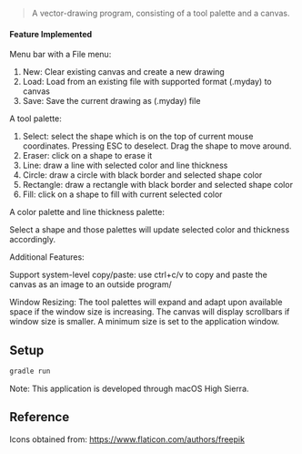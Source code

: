 > A vector-drawing program, consisting of a tool palette and a canvas.


#### Feature Implemented

Menu bar with a File menu:
1. New: Clear existing canvas and create a new drawing
2. Load: Load from an existing file with supported format (.myday) to canvas
3. Save: Save the current drawing as (.myday) file

A tool palette:
1. Select: select the shape which is on the top of current mouse coordinates. Pressing ESC to deselect. Drag the shape to move around.
2. Eraser: click on a shape to erase it
3. Line: draw a line with selected color and line thickness
4. Circle: draw a circle with black border and selected shape color
5. Rectangle: draw a rectangle with black border and selected shape color
6. Fill: click on a shape to fill with current selected color

A color palette and line thickness palette:

Select a shape and those palettes will update selected color and thickness accordingly.

Additional Features:

Support system-level copy/paste: use ctrl+c/v to copy and paste the canvas as an image to an outside program/

Window Resizing: The tool palettes will expand and adapt upon available space if the window size is increasing. The canvas will display scrollbars if window size is smaller. A minimum size is set to the application window.


## Setup

```sh
gradle run
```
Note: This application is developed through macOS High Sierra.

## Reference

Icons obtained from: https://www.flaticon.com/authors/freepik
